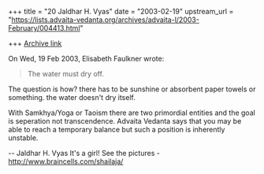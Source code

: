 +++
title = "20 Jaldhar H. Vyas"
date = "2003-02-19"
upstream_url = "https://lists.advaita-vedanta.org/archives/advaita-l/2003-February/004413.html"

+++
[Archive link](https://lists.advaita-vedanta.org/archives/advaita-l/2003-February/004413.html)

On Wed, 19 Feb 2003, Elisabeth Faulkner wrote:

> The water must dry off.

The question is how?  there has to be sunshine or absorbent paper towels
or something.  the water doesn't dry itself.

With Samkhya/Yoga or Taoism there are two primordial entities and the goal
is seperation not transcendence. Advaita Vedanta says that you may be able
to reach a temporary balance but such a position is inherently unstable.

 --
Jaldhar H. Vyas <jaldhar at braincells.com>
It's a girl! See the pictures - http://www.braincells.com/shailaja/

